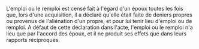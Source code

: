 L'emploi ou le remploi est censé fait à l'égard d'un époux toutes les fois que, lors d'une acquisition, il a déclaré qu'elle était faite de deniers propres ou provenus de l'aliénation d'un propre, et pour lui tenir lieu d'emploi ou de remploi. A défaut de cette déclaration dans l'acte, l'emploi ou le remploi n'a lieu que par l'accord des époux, et il ne produit ses effets que dans leurs rapports réciproques.
